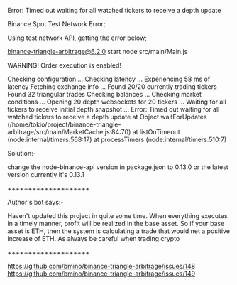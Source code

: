 Error: Timed out waiting for all watched tickers to receive a depth update

Binance Spot Test Network Error;

Using test network API, getting the error below;

binance-triangle-arbitrage@6.2.0 start
node src/main/Main.js

WARNING! Order execution is enabled!

Checking configuration ...
Checking latency ...
Experiencing 58 ms of latency
Fetching exchange info ...
Found 20/20 currently trading tickers
Found 32 triangular trades
Checking balances ...
Checking market conditions ...
Opening 20 depth websockets for 20 tickers ...
Waiting for all tickers to receive initial depth snapshot ...
Error: Timed out waiting for all watched tickers to receive a depth update
at Object.waitForUpdates (/home/tokio/project/binance-triangle-arbitrage/src/main/MarketCache.js:84:70)
at listOnTimeout (node:internal/timers:568:17)
at processTimers (node:internal/timers:510:7)



Solution:-

change the node-binance-api version in package.json to 0.13.0 or the latest version currently it's 0.13.1

++++++++++++++++++++

Author's bot says:-

Haven't updated this project in quite some time. When everything executes in a timely manner, profit will be realized in the base asset. So if your base asset is ETH, then the system is calculating a trade that would net a positive increase of ETH. As always be careful when trading crypto

++++++++++++++++++++

https://github.com/bmino/binance-triangle-arbitrage/issues/148
https://github.com/bmino/binance-triangle-arbitrage/issues/149


